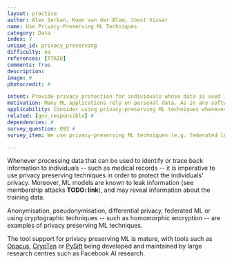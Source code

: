 ```yaml
---
layout: practice
author: Alex Serban, Koen van der Blom, Joost Visser
name: Use Privacy-Preserving ML Techniques
category: Data
index: 7
unique_id: privacy_preserving
difficulty: na
references: [TTAID]
comments: True
description:
image: #
photocredit: #

intent: Provide privacy protection for individuals whose data is used in the development of ML applications. #
motivation: Many ML applications rely on personal data. As in any software application, this data should be handled with care, as stipulated by privacy regulations (e.g. GDPR), information security standards, and ethical criteria. Specifically for ML-applications, privacy risk may occur because of pooling data from different sources, sharing data sets for training, and deploying models trained with personal data. Privacy-preserving techniques can be applied to mitigate these risks. #
applicability: Consider using privacy-preserving ML techniques whenever you are using data about individuals, especially in case of personally identifiable information. #
related: [gov_responsible] #
dependencies: #
survey_question: Q93 #
survey_item: We use privacy-preserving ML techniques (e.g. federated learning, differential privacy, or homomorphic encryption).

---
```


Whenever processing data that can be used to identify or trace back information to individuals -- such as medical records -- it is imperative to use privacy preserving techniques in order to protect the individuals' privacy.
Moreover, ML models are known to leak information (see membership attacks **TODO: link**), and may reveal information about the training data.

Anonymisation, pseudonymisation, differential privacy, federated ML or using cryptographic techniques -- such as homomorphic encryption -- are examples of privacy preserving ML techniques.

The tool support for privacy preserving ML is mature, with tools such as [Opacus](https://github.com/pytorch/opacus), [CrypTen](https://github.com/facebookresearch/CrypTen) or [PySift](https://github.com/OpenMined/PySyft) being developed and maintained by large research centres such as Facebook AI research.
